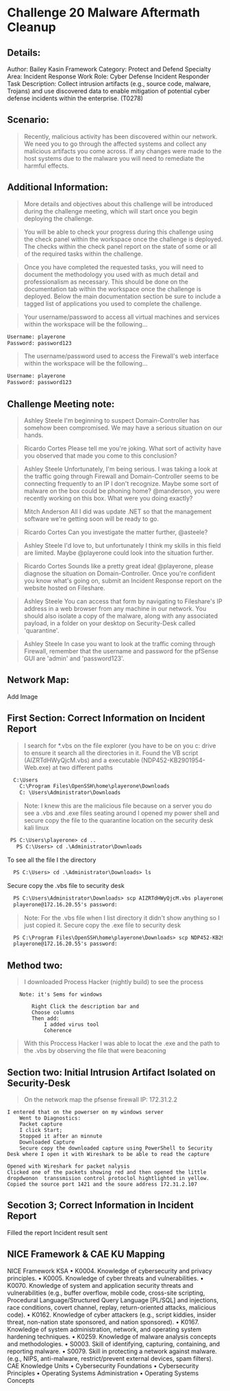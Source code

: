 # Challenge 20 Malware Aftermath Cleanup

Details:
-

Author: Bailey Kasin
Framework Category: Protect and Defend
Specialty Area: Incident Response
Work Role: Cyber Defense Incident Responder
Task Description: Collect intrusion artifacts (e.g., source code, malware, Trojans) and use discovered data to enable mitigation of potential cyber defense incidents within the enterprise. (T0278)


Scenario:
-


>Recently, malicious activity has been discovered within our network. We need you to go through the affected systems and collect any malicious artifacts you come across. If any changes were made to the host systems due to the malware you will need to remediate the harmful effects.

Additional Information:
-

>More details and objectives about this challenge will be introduced during the challenge meeting, which will start once you begin deploying the challenge.

>You will be able to check your progress during this challenge using the check panel within the workspace once the challenge is deployed. The checks within the check panel report on the state of some or all of the required tasks within the challenge.

>Once you have completed the requested tasks, you will need to document the methodology you used with as much detail and professionalism as necessary. This should be done on the documentation tab within the workspace once the challenge is deployed. Below the main documentation section be sure to include a tagged list of applications you used to complete the challenge.

>Your username/password to access all virtual machines and services within the workspace will be the following...

```html
Username: playerone
Password: password123
```

>The username/password used to access the Firewall's web interface within the workspace will be the following...

```html
Username: playerone
Password: password123
```


Challenge Meeting note:
-

>Ashley Steele
I'm beginning to suspect Domain-Controller has somehow been compromised. We may have a serious situation on our hands.

>Ricardo Cortes
Please tell me you're joking. What sort of activity have you observed that made you come to this conclusion?

>Ashley Steele
Unfortunately, I'm being serious. I was taking a look at the traffic going through Firewall and Domain-Controller seems to be connecting frequently to an IP I don't recognize. Maybe some sort of malware on the box could be phoning home? @manderson, you were recently working on this box. What were you doing exactly?

>Mitch Anderson
All I did was update .NET so that the management software we're getting soon will be ready to go.

>Ricardo Cortes
Can you investigate the matter further, @asteele?

>Ashley Steele
I'd love to, but unfortunately I think my skills in this field are limited. Maybe @playerone could look into the situation further.

>Ricardo Cortes
Sounds like a pretty great idea! @playerone, please diagnose the situation on Domain-Controller. Once you're confident you know what's going on, submit an Incident Response report on the website hosted on Fileshare.

>Ashley Steele
You can access that form by navigating to Fileshare's IP address in a web browser from any machine in our network. You should also isolate a copy of the malware, along with any associated payload, in a folder on your desktop on Security-Desk called 'quarantine'.

>Ashley Steele
In case you want to look at the traffic coming through Firewall, remember that the username and password for the pfSense GUI are 'admin' and 'password123'.


Network Map:
-

Add Image


First Section: Correct Information on Incident Report
-

>I search for *.vbs on the file explorer (you have to be on you c: drive to ensure it search all the directories in it.
Found the VB script (AIZRTdHWyQjcM.vbs) and a executable (NDP452-KB2901954-Web.exe) at two different paths

```html
  C:\Users
	C:\Program Files\OpenSSH\home\playerone\Downloads
	C: \Users\Administrator\Downloads
```

>Note:
	I knew this are the malicious file because on a server you do see a .vbs and .exe files seating around
	I opened my power shell and secure copy the file to the quarantine location on the security desk kali linux
	
 ```html
  PS C:\Users\playerone> cd ..
	PS C:\Users> cd .\Administrator\Downloads
 ```
  
To see all the file I the directory
  
  ```html
	PS C:\Users> cd .\Administrator\Downloads> ls
  ```
  
Secure copy the .vbs file to security desk
  
  ```html
	PS C:\Users\Administrator\Downloads> scp AIZRTdHWyQjcM.vbs playerone@172.16.20.55:~/Desktop/quarantine
	playerone@172.16.20.55's password:
  ```
  
>Note: 
	For the .vbs file when I list directory it didn't show anything so I just copied it.
	Secure copy the .exe file to security desk
  
  ```html
	PS C:\Program Files\OpenSSH\home\playerone\Downloads> scp NDP452-KB2901954-Web.exe playerone@172.16.20.55:~/Desktop/quarantine
	playerone@172.16.20.55's password:
  ```
	
  
Method two:
-

>I downloaded Process Hacker (nightly build) to see the process  

		Note: it's Sems for windows
			
			Right Click the description bar and 
			Choose columns
			Then add:
				I added virus tool
				Coherence
		
>With this Proccess Hacker  I was able to locat the .exe and the path to the .vbs by observing the file that were beaconing
 

Section two: Initial Intrusion Artifact Isolated on Security-Desk
-

>On the network map the pfsense firewall IP: 172.31.2.2
	
	I entered that on the powerser on my windows server
		Went to Diagnostics:
		Packet capture
    	I click Start;
    	Stopped it after an minnute
    	Downloaded Capture
    	Secure copy the downloaded capture using PowerShell to Security Desk where I open it with Wireshark to be able to read the capture
    
	Opened with Wireshark for packet nalysis
	Clicked one of the packets showing red and then opened the little dropdwonon  transsmision control protoclol hightlighted in yellow. 
	Copied the source port 1421 and the soure address 172.31.2.107


Secotion 3;  Correct Information in Incident Report
-
Filled the report
Incident result sent


NICE Framework & CAE KU Mapping
-

NICE Framework KSA
• K0004. Knowledge of cybersecurity and privacy principles.
• K0005. Knowledge of cyber threats and vulnerabilities.
• K0070. Knowledge of system and application security threats and vulnerabilities (e.g., buffer overflow, mobile code, cross-site scripting, Procedural Language/Structured Query Language [PL/SQL] and injections, race conditions, covert channel, replay, return-oriented attacks, malicious code).
• K0162. Knowledge of cyber attackers (e.g., script kiddies, insider threat, non-nation state sponsored, and nation sponsored).
• K0167. Knowledge of system administration, network, and operating system hardening techniques.
• K0259. Knowledge of malware analysis concepts and methodologies.
• S0003. Skill of identifying, capturing, containing, and reporting malware.
• S0079. Skill in protecting a network against malware. (e.g., NIPS, anti-malware, restrict/prevent external devices, spam filters).
CAE Knowledge Units
• Cybersecurity Foundations
• Cybersecurity Principles
• Operating Systems Administration
• Operating Systems Concepts








